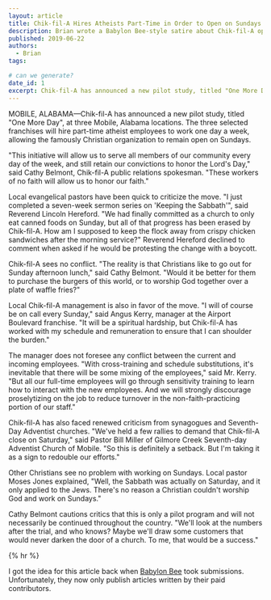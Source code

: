 ```yaml
---
layout: article
title: Chik-fil-A Hires Atheists Part-Time in Order to Open on Sundays
description: Brian wrote a Babylon Bee-style satire about Chik-fil-A opening on Sundays.
published: 2019-06-22
authors:
  - Brian
tags: 

# can we generate?
date_id: 1
excerpt: Chik-fil-A has announced a new pilot study, titled "One More Day", at three Mobile, Alabama locations.
---
```

MOBILE, ALABAMA—Chik-fil-A has announced a new pilot study, titled "One More Day", at three Mobile, Alabama locations. The three selected franchises will hire part-time atheist employees to work one day a week, allowing the famously Christian organization to remain open on Sundays.

"This initiative will allow us to serve all members of our community every day of the week, and still retain our convictions to honor the Lord's Day," said Cathy Belmont, Chik-fil-A public relations spokesman. "These workers of no faith will allow us to honor our faith."

Local evangelical pastors have been quick to criticize the move. "I just completed a seven-week sermon series on 'Keeping the Sabbath'", said Reverend Lincoln Hereford. "We had finally committed as a church to only eat canned foods on Sunday, but all of that progress has been erased by Chik-fil-A. How am I supposed to keep the flock away from crispy chicken sandwiches after the morning service?" Reverend Hereford declined to comment when asked if he would be protesting the change with a boycott.

Chik-fil-A sees no conflict. "The reality is that Christians like to go out for Sunday afternoon lunch," said Cathy Belmont. "Would it be better for them to purchase the burgers of this world, or to worship God together over a plate of waffle fries?"

Local Chik-fil-A management is also in favor of the move. "I will of course be on call every Sunday," said Angus Kerry, manager at the Airport Boulevard franchise. "It will be a spiritual hardship, but Chik-fil-A has worked with my schedule and remuneration to ensure that I can shoulder the burden."

The manager does not foresee any conflict between the current and incoming employees. "With cross-training and schedule substitutions, it's inevitable that there will be some mixing of the employees," said Mr. Kerry. "But all our full-time employees will go through sensitivity training to learn how to interact with the new employees. And we will strongly discourage proselytizing on the job to reduce turnover in the non-faith-practicing portion of our staff."

Chik-fil-A has also faced renewed criticism from synagogues and Seventh-Day Adventist churches. "We've held a few rallies to demand that Chik-fil-A close on Saturday," said Pastor Bill Miller of Gilmore Creek Seventh-day Adventist Church of Mobile. "So this is definitely a setback. But I'm taking it as a sign to redouble our efforts."

Other Christians see no problem with working on Sundays. Local pastor Moses Jones explained, "Well, the Sabbath was actually on Saturday, and it only applied to the Jews. There's no reason a Christian couldn't worship God and work on Sundays."

Cathy Belmont cautions critics that this is only a pilot program and will not necessarily be continued throughout the country. "We'll look at the numbers after the trial, and who knows? Maybe we'll draw some customers that would never darken the door of a church. To me, that would be a success."

{% hr %}

I got the idea for this article back when [Babylon Bee](https://babylonbee.com/) took submissions. Unfortunately, they now only publish articles written by their paid contributors.